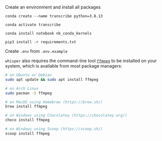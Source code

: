 Create an environment and install all packages

```
conda create --name transcribe python=3.8.13
```

```
conda activate transcribe
```

```
conda install notebook nb_conda_kernels
```

```
pip3 install -r requirements.txt
```
   

Create `.env` from `.env.example`


`whisper` also requires the command-line tool [`ffmpeg`](https://ffmpeg.org/) to be installed on your system, which is available from most package managers:

```bash
# on Ubuntu or Debian
sudo apt update && sudo apt install ffmpeg

# on Arch Linux
sudo pacman -S ffmpeg

# on MacOS using Homebrew (https://brew.sh/)
brew install ffmpeg

# on Windows using Chocolatey (https://chocolatey.org/)
choco install ffmpeg

# on Windows using Scoop (https://scoop.sh/)
scoop install ffmpeg
```